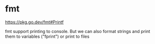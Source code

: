 # fmt
https://pkg.go.dev/fmt#Printf

fmt support printing to console. But we can also format strings and print them to variables ("fprint") or print to files